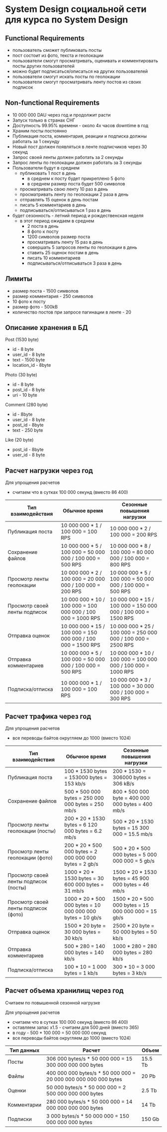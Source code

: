 # System Design социальной сети для курса по System Design

## Functional Requirements

- пользователь сможет публиковать посты
- пост состоит из фото, текста и геолокации
- пользователи смогут просматривать, оценивать и комментировать посты других пользователей
- можно будет подписаться/описаться на других пользователей
- пользователи смогут искать посты по геолокации
- пользователи смогут просматривать ленту постов из своих подписок

## Non-functional Requirements

- 10 000 000 DAU через год и продолжит расти
- Запуск только в странах СНГ
- Доступность 99.95% времени - около 4х часов downtime в год
- Храним посты постоянно
- Публикация поста, комментария, реакции и подписка должны работать за 1 секунду
- Новый пост должен появляться в ленте подписчиков через 30 секунд
- Запрос своей ленты должен работать за 2 секунды
- Запрос ленты по геолокации должен работать за 3 секунды
- Пользователи будут в среднем
    - публиковать 1 пост в день
        - в среднем к посту будет прикреплено 5 фото
        - в среднем размер поста будет 500 символов
    - просматривать свою ленту 10 раз в день
    - просматривать ленту по геолокации 2 раза в день
    - отправлять 15 оценок в день постам
    - писать 5 комментариев в день
    - подписываться/отписываться 1 раз в день
- будет сезонность - летний период и рождественская неделя
    - в этот период ожидаем в среднем
        - 2 поста в день
        - 8 фото к посту
        - 1200 символов размер поста
        - просматривать ленту 15 раз в день
        - совершать 5 запросов ленты по геолокации в день
        - ставить 25 оценок постам в день
        - писать 10 комментариев
        - подписываться/отписываться 3 раза в день

## Лимиты

- размер поста - 1500 символов
- размер комментария - 250 символов
- 10 фото к посту
- размер фото - 500kB
- количество постов при запросе пагинации в ленте - 20

## Описание хранения в БД

Post (1530 byte)

- id - 8 byte
- user_id - 8 byte
- text - 1500 byte
- location_id - 8byte

Photo (30 byte)

- id - 8 byte
- post_id - 8 byte
- uri - 10 byte

Comment (280 byte)

- id - 8byte
- user_id - 8 byte
- post_id - 8byte
- text - 250 byte

Like (20 byte)

- post_id - 8byte
- user_id - 8 byte

## Расчет нагрузки через год

Для упрощения расчетов

- считаем что в сутках 100 000 секунд (вместо 86 400)

| Тип взаимодействия            | Обычное время                                                | Сезонные повышения нагрузки                                  |
|-------------------------------|--------------------------------------------------------------|--------------------------------------------------------------|
| Публикация поста              | 10 000 000 * 1 / 100 000 = 100 RPS                           | 10 000 000 * 2 / 100 000 = 200 RPS                           |
| Сохранение файлов             | 10 000 000 * 5 / 100 000 = 50 000 000 / 100 000 = 500 RPS    | 10 000 000 * 8 / 100 000 = 80 000 000 / 100 000 = 800 RPS    |
| Просмотр ленты геолокации     | 10 000 000 * 2 / 100 000 = 20 000 000 / 100 000 = 200 RPS    | 10 000 000 * 5 / 100 000 = 50 000 000 / 100 000 = 500 RPS    |
| Просмотр своей ленты подписок | 10 000 000 * 10 / 100 000 = 100 000 000 / 100 000 = 1000 RPS | 10 000 000 * 15 / 100 000 = 150 000 000 / 100 000 = 1500 RPS |
| Отправка оценок               | 10 000 000 * 15 / 100 000 = 150 000 000 / 100 000 = 1500 RPS | 10 000 000 * 25 / 100 000 = 250 000 000 / 100 000 = 2500 RPS |
| Отправка комментариев         | 10 000 000 * 5 / 100 000 = 50 000 000 / 100 000 = 500 RPS    | 10 000 000 * 10 / 100 000 = 100 000 000 / 100 000 = 1000 RPS |
| Подписка/отписка              | 10 000 000 * 1 / 100 000 = 100 RPS                           | 10 000 000 * 3 / 100 000 = 30 000 000 / 100 000 = 300 RPS    |

## Расчет трафика через год

Для упрощения расчетов

- все переводы байтов округляем до 1000 (вместо 1024)

| Тип взаимодействия                    | Обычное время                                              | Сезонные повышения нагрузки                          |
|---------------------------------------|------------------------------------------------------------|------------------------------------------------------|
| Публикация поста                      | 100 * 1530 bytes = 153000 bytes = 153 kb/s                 | 200 * 1530 = 306000 bytes = 306 kB/s                 |
| Сохранение файлов                     | 500 * 500 000 bytes = 250 000 000 bytes = 250 mb/s         | 800 * 500 000 byte = 400 000 000 bytes = 400 mb/s    |
| Просмотр ленты геолокации (посты)     | 200 * 20 * 1530 bytes = 6 120 000 bytes = 6.2 mb/s         | 500 * 20 * 1530 bytes = 15 300 000 = 15.5 mb/s       |
| Просмотр ленты геолокации (фото)      | 200 * 20 * 500 000 bytes = 2 000 000 000 bytes = 2 gb/s    | 500 * 20 * 500 000 bytes = 5 000 000 000 = 5 gb/s    |
| Просмотр своей ленты подписок (посты) | 1000 * 20 * 1530 bytes = 30 600 000 bytes = 31 mb/s        | 1500 * 20 * 1530 bytes = 45 900 000 bytes = 46 mb/s  |
| Просмотр своей ленты подписок (фото)  | 1000 * 20 * 500 000 bytes = 10 000 000 000 bytes = 10 gb/s | 1500 * 20 * 500 000 bytes = 15 000 000 000 = 15 gb/s |
| Отправка оценок                       | 1500 * 20 byte = 30 000 bytes = 30 kb/s                    | 2500 * 20 byte = 50 000 bytes = 50 kb/s              |
| Отправка комментариев                 | 500 * 280 = 140 000 bytes = 140 kb/s                       | 1000 * 280 = 280 000 bytes = 280 kb/s                |
| Подписка/отписка                      | 100 * 10 = 1 000 bytes = 1 kb/s                            | 300 * 10 = 3 000 bytes = 3 kb/s                      |

## Расчет объема хранилищ через год

Считаем по повышенной сезонной нагрузке

Для упрощения расчетов

- считаем что в сутках 100 000 секунд (вместо 86 400)
- оставляем запас x1.5 - считаем для 500 дней (вместо 365)
- в году - 500 * 100 000 = 50 000 000 секунд
- все переводы байтов округляем до 1000 (вместо 1024)

| Тип данных  | Расчет                                                          | Объем   |
|-------------|-----------------------------------------------------------------|---------|
| Посты       | 306 000 bytes/s * 50 000 000 = 15 300 000 000 000 bytes         | 15.5 Tb |
| Файлы       | 400 000 000 bytes/s * 50 000 000 = 20 000 000 000 000 000 bytes | 20 Pb   |
| Оценки      | 50 000 bytes/s * 50 000 000 = 2 500 000 000 000 bytes           | 2.5 Tb  |
| Комментарии | 280 000 bytes/s * 50 000 000 = 14 000 000 000 000 bytes         | 14 Tb   |
| Подписки    | 3 000 bytes/s * 50 000 000 = 150 000 000 000 bytes              | 150 Gb  |
